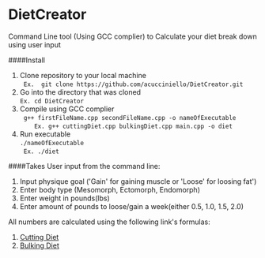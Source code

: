 # DietCreator
Command Line tool (Using GCC complier) to Calculate your diet break down using user input

####Install
1. Clone repository to your local machine   
 ``` Ex.  git clone https://github.com/acucciniello/DietCreator.git```  
2. Go into the directory that was cloned  
 ``` Ex. cd DietCreator ```  
3. Compile using GCC complier  
 ``` g++ firstFileName.cpp secondFileName.cpp -o nameOfExecutable```  
 ```    Ex. g++ cuttingDiet.cpp bulkingDiet.cpp main.cpp -o diet```
3. Run executable  
    `./nameOfExecutable`  
    ` Ex. ./diet`

####Takes User input from the command line:
1. Input physique goal ('Gain' for gaining muscle or 'Loose' for loosing fat')
2. Enter body type (Mesomorph, Ectomorph, Endomorph)
3. Enter weight in pounds(lbs)
4. Enter amount of pounds to loose/gain a week(either 0.5, 1.0, 1.5, 2.0) 


All numbers are calculated using the following link's formulas:

1. [Cutting Diet](http://www.simplyshredded.com/layne-norton-the-most-effective-cutting-diet.html)
2. [Bulking Diet](http://sefnach.com/index/the_ultimate_bulking_guide_for_maximum_muscle_gains_written_by_chris_martinez/0-52)
